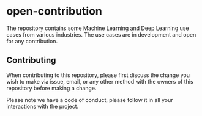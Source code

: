 # open-contribution
The repository contains some Machine Learning and Deep Learning use cases from various industries. The use cases are in development and open for any contribution.

## Contributing

When contributing to this repository, please first discuss the change you wish to make via issue, email, or any other method with the owners of this repository before making a change.

Please note we have a code of conduct, please follow it in all your interactions with the project.

